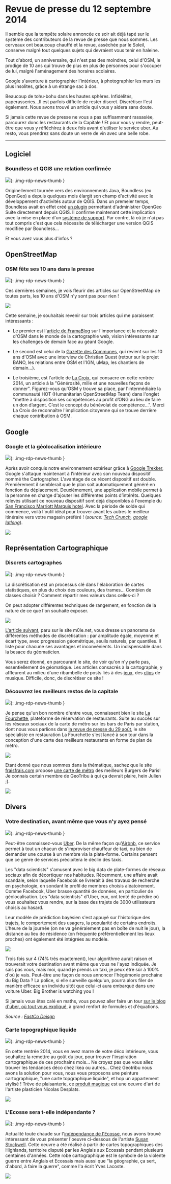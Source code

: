 # Revue de presse du 12 septembre 2014

Il semble que la tempête solaire annoncée ce soir ait déjà tapé sur le système des contributeurs de la revue de presse que nous sommes. Les cerveaux ont beaucoup chauffé et la revue, asséchée par le Soleil, conserve malgré tout quelques sujets qui devraient vous tenir en haleine.

Tout d'abord, un anniversaire, qui n'est pas des moindres, celui d'OSM, le prodige de 10 ans qui trouve de plus en plus de personnes pour s'occuper de lui, malgré l'aménagement des horaires scolaires.

Google s'aventure à cartographier l'intérieur, à photographier les murs les plus insolites, grâce à un étrange sac à dos.

Beaucoup de tohu-bohu dans les hautes sphères. Infidélités, paperasseries...Il est parfois difficile de rester discret. Discrétiser l'est également. Nous avons trouvé un article qui vous y aidera sans doute.

Si jamais cette revue de presse ne vous a pas suffisamment rassasiée, parcourez donc les restaurants de la Capitale ! Et pour vous y rendre, peut-être que vous y réfléchirez à deux fois avant d'utiliser le service uber..Au resto, vous prendrez sans doute un verre de vin avec une belle robe.

----

## Logiciel


### Boundless et QGIS une relation confirmée

![](https://cdn.geotribu.fr/img/logos-icones/entreprises_association/boundless-logo.png){: .img-rdp-news-thumb }

Originellement tournée vers des environnements Java, Boundless (ex OpenGeo) a depuis quelques mois élargit son champ d'activité avec le développement d'activités autour de QGIS. Dans un premeier temps, Boundless avait en effet créé [un plugin](http://boundlessgeo.com/2013/11/opengeo-suite-and-qgis/) permettant d'administrer OpenGeo Suite directement depuis QGIS. Il confirme maintenant cette implication avec la mise en place d'un [système de support](http://boundlessgeo.com/2014/09/announcing-qgis-support/). Par contre, là où je n'ai pas tout compris c'est que cela nécessite de télécharger une version QGIS modifiée par Boundless...


Et vous avez vous plus d'infos ?



## OpenStreetMap


### OSM fête ses 10 ans dans la presse

![](https://cdn.geotribu.fr/img/logos-icones/OpenStreetMap/Openstreetmap.png){: .img-rdp-news-thumb }

Ces dernières semaines, je vois fleurir des articles sur OpenStreetMap de toutes parts, les 10 ans d'OSM n'y sont pas pour rien !


![](https://cdn.geotribu.fr/img/articles-blog-rdp/capture-ecran/10years_osm.jpg)


Cette semaine, je souhaitais revenir sur trois articles qui me paraissent intéressants :


- Le premier est l'[article de FramaBlog](http://www.framablog.org/index.php/post/2014/09/02/10-ans-openstreetmap) sur l'importance et la nécessité d'OSM dans le monde de la cartographie web, vision intéressante sur les challenges de demain face au géant Google.

- Le second est celui de la [Gazette des Communes](http://www.lagazettedescommunes.com/261661/openstreetmap-le-hors-bord-de-linformation-geographique-fete-ses-dix-ans/), qui revient sur les 10 ans d'OSM avec une interview de Christian Quest (retour sur le projet BANO, les relations entre OSM et l'IGN, uMap, les chantiers de demain...).

- Le troisième, est l'article de [La Croix](http://www.la-croix.com/Solidarite/Actualite/Generosite-mille-et-une-nouvelles-facons-de-donner-2014-09-05-1201611), qui consacre en cette rentrée 2014, un article à la "Générosité, mille et une nouvelles façons de donner". Figurez-vous qu'OSM y trouve sa place, par l'intermédiaire la communauté HOT (Humanitarian OpenStreetMap Team) dans l'onglet "mettre à disposition ses compétences au profit d’ONG au lieu de faire un don d’argent. C’est le concept du bénévolat de compétence...". Merci La Croix de reconnaître l'implication citoyenne qui se trouve derrière chaque contribution à OSM.





## Google


### Google et la géolocalisation intérieure

![](https://cdn.geotribu.fr/img/logos-icones/entreprises_association/google/google_maps.png){: .img-rdp-news-thumb }

Après avoir conquis notre environnement extérieur grâce à [Google Trekker](https://www.google.com/maps/about/partners/streetview/trekker/), Google s'attaque maintenant à l'intérieur avec son nouveau dispositif nommé the Cartographer. L'avantage de ce récent dispositif est double. Premièrement il semblerait que le plan soit automatiquement généré en fonction du déplacement. Deuxièmement, une application mobile permet à la personne en charge d'ajouter les différentes points d’intérêts. Quelques relevés utilisant ce nouveau dispositif sont déjà disponibles à l'exemple du [San Francisco Marriott Marquis hotel](https://www.google.com/maps/place/San+Francisco+Marriott+Marquis,+780+Mission+St,+San+Francisco,+CA+94103/@37.7849,-122.4043,19z/data=!3m2!4b1!5s0x80858087b475ef77:0xef822e58160071c0!4m2!3m1!1s0x80858086359a6093:0x3f27e3f73bec216c). Avec la période de solde qui commence, voilà l'outil idéal pour trouver avant les autres le meilleur itinéraire vers votre magasin préféré ! (*source: [Tech Crunch](http://techcrunch.com/2014/09/04/google-unveils-the-cartographer-its-indoor-mapping-backpack/), [google latlong](http://google-latlong.blogspot.com/2014/09/making-of-maps-cornerstones.html)*).


![](https://cdn.geotribu.fr/img/articles-blog-rdp/capture-ecran/IMG_20140808_161934-MOTION.0.gif)



## Représentation Cartographique


### Discrets cartographes

![](https://cdn.geotribu.fr/img/internal/icons-rdp-news/news.png){: .img-rdp-news-thumb }

La discrétisation est un processus clé dans l'élaboration de cartes statistiques, en plus du choix des couleurs, des trames... Combien de classes choisir ? Comment répartir mes valeurs dans celles-ci ?


On peut adopter différentes techniques de rangement, en fonction de la nature de ce que l'on souhaite exposer.


[![](https://cdn.geotribu.fr/img/articles-blog-rdp/divers/discr%C3%A9tisation.PNG)](http://blog.m0le.net/2014/09/08/cartographie-numerique-precis-de-discretisation-pour-les-nuls/)


[L'article suivant](http://blog.m0le.net/2014/09/08/cartographie-numerique-precis-de-discretisation-pour-les-nuls/), paru sur le site m0le.net, vous dresse un panorama de différentes méthodes de discrétisation : par amplitude égale, moyenne et écart type, avec progression géométrique, seuils naturels, par quantiles. Il liste pour chacune ses avantages et inconvénients. Un indispensable dans la besace du géomaticien.


Vous serez étonné, en parcourant le site, de voir qu'on n'y parle pas, essentiellement de géomatique. Les articles consacrés à la cartographie, y affleurent au milieu d'une ribambelle de posts liés à des [jeux](http://blog.m0le.net/2014/06/05/braiiiin-braiiiin/), des [clips](http://blog.m0le.net/2014/08/11/nonos-songs-house-of-pain-jump-around/) de musique. Difficile, donc, de discrétiser ce site !


### Découvrez les meilleurs restos de la capitale

![](https://cdn.geotribu.fr/img/logos-icones/divers/LaFourchette.jpg){: .img-rdp-news-thumb }

Je pense qu'un bon nombre d'entre vous, connaissent bien le site [La Fourchette](http://www.lafourchette.com/), plateforme de réservation de restaurants. Suite au succès sur les réseaux sociaux de la carte de métro sur les bars de Paris par station, dont nous vous parlions dans [la revue de presse du 29 août](http://geotribu.net/node/749), le site spécialiste en restauration La Fourchette s'est lancé à son tour dans la conception d'une carte des meilleurs restaurants en forme de plan de métro.


[![](https://cdn.geotribu.fr/img/articles-blog-rdp/capture-ecran/resto_paris.png)](https://s3-eu-west-1.amazonaws.com/staticlf/uploads/operation/2014_CARTE_METRO/metro_boulot_resto.pdf)


Etant donné que nous sommes dans la thématique, sachez que le site [fraisfrais.com](http://fraisfrais.com/) propose [une carte de métro](http://fraisfrais.com/plan-metro-burger-paris/) des meilleurs Burgers de Paris! Je connais certain membre de GeoTribu à qui ça devrait plaire, hein Julien ;).


![](https://cdn.geotribu.fr/img/logos-icones/divers/Paris-Burger.png)



## Divers


### Votre destination, avant même que vous n'y ayez pensé

![](https://cdn.geotribu.fr/img/internal/icons-rdp-news/news.png){: .img-rdp-news-thumb }

Peut-être connaissez-vous [Uber](http://fr.wikipedia.org/wiki/Uber_(entreprise)). De la même façon qu'[Airbnb](http://fr.wikipedia.org/wiki/Airbnb), ce service permet à tout un chacun de s'improviser chauffeur de taxi, ou bien de demander une course à un membre via la plate-forme. Certains pensent que ce genre de services précipitera le déclin des taxis.


Les "data scientists" s'amusent avec le big data de plate-formes de réseaux sociaux afin de décortiquer nos habitudes. Récemment, une affaire avait scandale, selon laquelle Facebook se livrerait à des travaux de recherche en psychologie, en sondant le profil de membres choisis aléatoirement. Comme Facebook, Uber brasse quantité de données, en particulier de géolocalisation. Les "data scientists" d'Uber, eux, ont tenté de prédire où vous souhaitez vous rendre, sur la base des trajets de 3000 utilisateurs choisis au hasard.


Leur modèle de prédiction bayésien s'est appuyé sur l'historique des trajets, le comportement des usagers, la popularité de certains endroits. L'heure de la journée (on ne va généralement pas en boîte de nuit le jour), la distance au lieu de résidence (on fréquente préférentiellement les lieux proches) ont également été intégrées au modèle.


[![](https://cdn.geotribu.fr/img/articles-blog-rdp/divers/uber.PNG)](http://www.fastcolabs.com/3035350/elasticity/uber-can-now-predict-where-youre-going-before-you-get-in-the-car?utm_content=buffer29777&utm_medium=social&utm_source=twitter.com&utm_campaign=buffer)


Trois fois sur 4 (74% très exactement), leur algorithme aurait raison et trouverait votre destination avant même que vous ne l'ayez indiquée. Je sais pas vous, mais moi, quand je prends un taxi, je peux être sûr à 100% d'où je vais. Peut-être une façon de nous annoncer l'hégémonie prochaine du Big Data ? La police, si elle surveille quelqu'un, pourra alors filer de manière efficace un individu sitôt que celui-ci aura embarqué dans une voiture Uber. Big Brother is watching you !


Si jamais vous êtes calé en maths, vous pouvez aller faire un tour [sur le blog d'uber, où tout vous expliqué,](http://blog.uber.com/passenger-destinations) à grand renfort de formules et d'équations.


*Source : [FastCo Deisgn](http://www.fastcolabs.com/3035350/elasticity/uber-can-now-predict-where-youre-going-before-you-get-in-the-car)*





### Carte topographique liquide

![](https://cdn.geotribu.fr/img/internal/icons-rdp-news/news.png){: .img-rdp-news-thumb }

En cette rentrée 2014, vous en avez marre de votre déco intérieure, vous souhaitez la remettre au goût du jour, pour trouver l'inspiration cartographique de ces prochains mois... Ne croyez pas que vous allez trouver les tendances déco chez Ikea ou autres... Chez Geotribu nous avons la solution pour vous, nous vous proposons une peinture cartographique, "une carte topgraphique liquide", et hop un appartement stylisé ! Trève de plaisanterie, ce [produit magique](http://www.documentsdartistes.org/artistes/desplats/repro4-3.html) est une oeuvre d'art de l'artiste plasticien Nicolas Desplats.


![](https://cdn.geotribu.fr/img/articles-blog-rdp/capture-ecran/carte_topographique_liquide.jpg)


### L'Ecosse sera t-elle indépendante ?

![](https://cdn.geotribu.fr/img/internal/icons-rdp-news/news.png){: .img-rdp-news-thumb }

Actualité toute chaude sur l'[indépendance de l'Ecosse](https://www.lemonde.fr/europe/article/2014/09/10/l-independance-une-bonne-affaire-pour-l-ecosse_4484997_3214.html), nous avons trouvé intéressant de vous présenter l'oeuvre ci-dessous de l'artiste [Susan Stockwell](http://www.susanstockwell.co.uk/). Cette oeuvre a été réalisé à partir de cartes topographiques des Highlands, territoire disputé par les Anglais aux Ecossais pendant plusieurs centaines d'années. Cette robe cartographique est le symbole de la violente guerre entre Anglais et Ecossais mais aussi que "la géographie, ça sert, d'abord, à faire la guerre", comme l'a écrit Yves Lacoste.


![](https://cdn.geotribu.fr/img/articles-blog-rdp/capture-ecran/robe.jpg)
